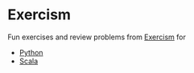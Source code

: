 # Exercism

Fun exercises and review problems from [Exercism](https://exercism.org/) for
- [Python](python)
- [Scala](scala)
